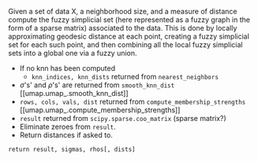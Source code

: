 Given a set of data X, a neighborhood size, and a measure of distance compute the fuzzy simplicial set (here represented as a fuzzy graph in the form of a sparse matrix) associated to the data. This is done by locally approximating geodesic distance at each point, creating a fuzzy simplicial set for each such point, and then combining all the local fuzzy simplicial sets into a global one via a fuzzy union.

- If no knn has been computed
	- `knn_indices, knn_dists` returned from `nearest_neighbors`
- $\sigma$'s' and $\rho$'s' are returned from `smooth_knn_dist` [[umap.umap_.smooth_knn_dist]]
- `rows, cols, vals, dist` returned from `compute_membership_strengths` [[umap.umap_.compute_membership_strengths]]
- `result` returned from `scipy.sparse.coo_matrix` (sparse matrix?)
- Eliminate zeroes from `result`.
- Return distances if asked to.

`return result, sigmas, rhos[, dists]`
